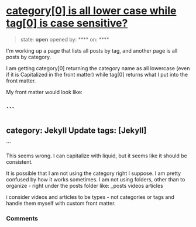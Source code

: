 # [category[0] is all lower case while tag[0] is case sensitive?](https://github.com/jekyll/jekyll-help/issues/125)

> state: **open** opened by: **** on: ****

I&#x27;m working up a page that lists all posts by tag, and another page is all posts by category.

I am getting category[0] returning the category name as all lowercase (even if it is Capitalized in the front matter) while tag[0] returns what I put into the front matter.

My front matter would look like:

&#x60;&#x60;&#x60;
---
category: Jekyll Update
tags: [Jekyll]
---
&#x60;&#x60;&#x60;

This seems wrong. I can capitalize with liquid, but it seems like it should be consistent.

It is possible that I am not using the category right I suppose. I am pretty confused by how it works sometimes. I am not using folders, other than to organize - right under the posts folder like:
_posts
          videos
          articles

i consider videos and articles to be types - not categories or tags and handle them myself with custom front matter.

### Comments

